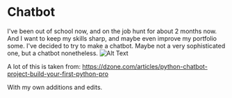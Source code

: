 # Chatbot
   I've been out of school now, and on the job hunt for about 2 months now. And I want to keep my skills sharp, and maybe even improve my portfolio some. I've decided to try to make a chatbot. Maybe not a very sophisticated one, but a chatbot nonetheless.
![Alt Text](https://img2.thejournal.ie/inline/2792085/original/?width=480&version=2792085.gif)


A lot of this is taken from:
https://dzone.com/articles/python-chatbot-project-build-your-first-python-pro

With my own additions and edits.

